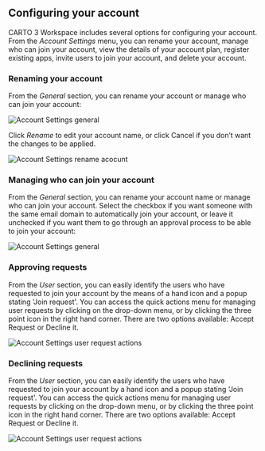 ## Configuring your account

CARTO 3 Workspace includes several options for configuring your account. From the *Account Settings* menu, you can rename your account, manage who can join your account, view the details of your account plan, register existing apps, invite users to join your account, and delete your account.

### Renaming your account 

From the *General* section, you can rename your account or manage who can join your account:

![Account Settings general](/img/cloud-native-workspace/account-settings/account_settings_general.png)

Click *Rename* to edit your account name, or click Cancel if you don’t want the changes to be applied.

![Account Settings rename acocunt](/img/cloud-native-workspace/account-settings/account_settings_rename_account.png)

### Managing who can join your account

From the *General* section, you can rename your account name or manage who can join your account. Select the checkbox if you want someone with the same email domain to automatically join your account, or leave it unchecked if you want them to go through an approval process to be able to join your account:

![Account Settings general](/img/cloud-native-workspace/account-settings/account_settings_general.png)

### Approving requests

From the *User* section, you can easily identify the users who have requested to join your account by the means of a hand icon and a popup stating 'Join request'. You can access the quick actions menu for managing user requests by clicking on the drop-down menu, or by clicking the three point icon in the right hand corner. There are two options available: Accept Request or Decline it.

![Account Settings user request actions](/img/cloud-native-workspace/account-settings/account_settings_user_request_actions.png)

### Declining requests

From the *User* section, you can easily identify the users who have requested to join your account by a hand icon and a popup stating 'Join request'. You can access the quick actions menu for managing user requests by clicking on the drop-down menu, or by clicking the three point icon in the right hand corner. There are two options available: Accept Request or Decline it.

![Account Settings user request actions](/img/cloud-native-workspace/account-settings/account_settings_user_request_actions.png)




